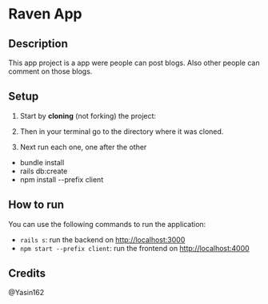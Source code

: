 # Raven App

## Description

This app project is a app were people can post blogs. Also other people can comment on those blogs.

## Setup

1. Start by **cloning** (not forking) the project:

2. Then in your terminal go to the directory where it was cloned.

3. Next run each one, one after the other

- bundle install
- rails db:create
- npm install --prefix client

## How to run

You can use the following commands to run the application:

- `rails s`: run the backend on [http://localhost:3000](http://localhost:3000)
- `npm start --prefix client`: run the frontend on
  [http://localhost:4000](http://localhost:4000)

## Credits

@Yasin162
